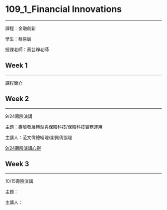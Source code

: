 # 109_1_Financial Innovations
***
課程：金融創新

學生：蔡易辰

授課老師：蔡芸琤老師


## Week 1
***
[課程簡介](https://docs.google.com/presentation/d/e/2PACX-1vTAQ0ns9cSIGCE4Ypfysfb0hEMVPQZmEzAgJWAyAzpU3xwQTzC5hwuVR2O4SXUHOIdjfWfe7qQTyINl/pub?start=false&loop=false&delayms=3000&slide=id.g80f1c32468_0_6)

## Week 2
***
9/24壽險演講

主題：壽險發展轉型與保險科技/保險科技實務運用

主講人：范文偉總經理/謝佩倩協理

[9/24壽險演講心得](https://github.com/po111840921/Financial_Innovations/blob/master/924%E5%A3%BD%E9%9A%AA%E6%BC%94%E8%AC%9B%E5%BF%83%E5%BE%97.pdf)

## Week 3
***
10/15壽險演講

主題：

主講人：
